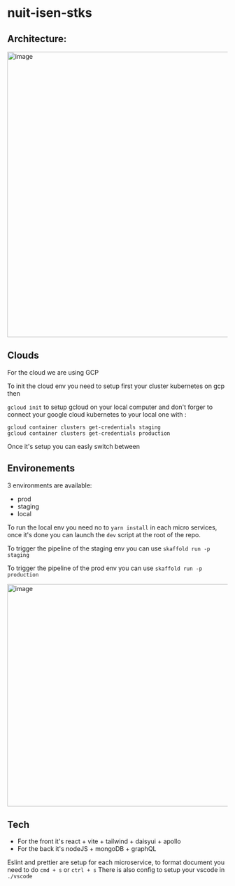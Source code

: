 # nuit-isen-stks


## Architecture:

<img width="652" alt="image" src="https://user-images.githubusercontent.com/82362374/212407137-3e9023fd-7309-417c-80f9-6a79262fc65e.png">


## Clouds

For the cloud we are using GCP

To init the cloud env you need to setup first your cluster kubernetes on gcp then 

`gcloud init` to setup gcloud on your local computer and don't forger to connect your google cloud kubernetes to your local one with :

```
gcloud container clusters get-credentials staging
gcloud container clusters get-credentials production
```

Once it's setup you can easly switch between 

## Environements

3 environments are available:
- prod
- staging
- local

To run the local env you need no to `yarn install` in each micro services, once it's done you can launch the `dev` script at the root of the repo.

To trigger the pipeline of the staging env you can use `skaffold run -p staging`

To trigger the pipeline of the prod env you can use `skaffold run -p production`

<img width="508" alt="image" src="https://user-images.githubusercontent.com/82362374/212363233-be6a8483-b956-4b83-8f27-36932e080540.png">


## Tech

- For the front it's react + vite + tailwind + daisyui + apollo
- For the back it's nodeJS + mongoDB + graphQL

Eslint and prettier are setup for each microservice, to format document you need to do `cmd + s` or `ctrl + s`
There is also config to setup your vscode in `./vscode`
